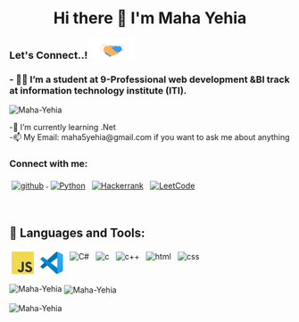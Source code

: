 <h1 align="center">Hi there 👋 I'm Maha Yehia</h1>

<b style="font-size:large" > Let's Connect..!</b>
<img src="https://github.com/0xAbdulKhalid/0xAbdulKhalid/raw/main/assets/mdImages/handshake.gif" width ="80">

<h3 align="left">- 👩‍🎓 I’m a student at 9-Professional web development &BI track at information technology institute (ITI).</h3>
<p align="left"> <img src="https://visitor-badge.laobi.icu/badge?page_id=Maha-Yehia.Maha-Yehia=Profile%20views&color=0e75b6&style=flat" alt="Maha-Yehia" /> </p>
-🌱 I’m currently learning .Net  
<br/>
-📫 My Email: maha5yehia@gmail.com if you want to ask me about anything
<h3 align="left">Connect with me:</h3>

<p align="left">
 <a href="https://github.com/Maha-Yehia" target="_blank" rel="noopener noreferrer"> <img src="https://camo.githubusercontent.com/d20181791a7d3716b202e8c3549c20cd5d435bb6bbb2556fbcf99f7841f48d5e/68747470733a2f2f63646e2d69636f6e732d706e672e666c617469636f6e2e636f6d2f3531322f353936382f353936383836362e706e67" alt="github" height="40" style="vertical-align:top; margin:4px"> </a>
 <a href="https://www.linkedin.com/in/maha-yehia-4358991b5/" target="_blank" rel="noopener noreferrer"> <img src="https://camo.githubusercontent.com/8c244a7a7b8a6e767d241c9a6c5e1b5e13ea693770c52bbc3fe564ba4044a4c9/68747470733a2f2f63646e2d69636f6e732d706e672e666c617469636f6e2e636f6d2f3531322f3137342f3137343835372e706e67" alt="Python" height="40" style="vertical-align:top; margin:4px"></a>
 <a href="https://www.hackerrank.com/maha5yehia"> <img src="https://raw.githubusercontent.com/rahuldkjain/github-profile-readme-generator/master/src/images/icons/Social/hackerrank.svg" alt="Hackerrank" height="40" style="vertical-align:top; margin:4px"></a>
  <a href="https://leetcode.com/maha5yehia/"> <img src="https://scontent.fcai19-3.fna.fbcdn.net/v/t39.30808-6/305317853_616467910000160_3824851731065368025_n.png?_nc_cat=100&ccb=1-7&_nc_sid=09cbfe&_nc_aid=0&_nc_ohc=CkOClH2zzAAAX_Ogap8&_nc_ht=scontent.fcai19-3.fna&oh=00_AfA6QqKLLMDhRPFw-iVFqANpwUXTgNpJukCtodL6TW9ePw&oe=6407291B" alt="LeetCode" height="40" style="vertical-align:top; margin:4px"></a>
</p>

<br />

## 🧰 Languages and Tools:
<p align="left">
<img src="https://raw.githubusercontent.com/github/explore/80688e429a7d4ef2fca1e82350fe8e3517d3494d/topics/javascript/javascript.png" alt="Javascript" height="40" style="vertical-align:top; margin:4px"> 
<img src="https://raw.githubusercontent.com/github/explore/80688e429a7d4ef2fca1e82350fe8e3517d3494d/topics/visual-studio-code/visual-studio-code.png" alt="VS Code" height="40" style="vertical-align:top; margin:4px">
<img src="https://www.integrationdevelopers.com/media/2021/05/csharp-color.jpg" alt="C#" height="40" style="vertical-align:top; margin:4px">
<img src="https://www.raddevelopers.com/wp-content/uploads/2016/01/c-lang.png" alt="c" height="40" style="vertical-align:top; margin:4px">
<img src="https://webforpc.com/wp-content/uploads/2018/03/c-plus-plus-program-logo-image-200x225.png" alt="c++" height="40" style="vertical-align:top; margin:4px">
 <img src="https://th.bing.com/th/id/R.45a33fc558faf7b5343b144f2efa9468?rik=FBiUhbkRkQ2eNQ&riu=http%3a%2f%2fjsxcode.com%2fcode%2fimg%2flogo_html.png&ehk=fH8GgrRgo2wM5KaxXwlJGgc%2bWjIWakayJWREjXbzVLg%3d&risl=&pid=ImgRaw&r=0" alt="html" height="40" style="vertical-align:top; margin:4px">
 <img src="https://avatars1.githubusercontent.com/u/26101386?s=400&v=4 " alt="css" height="40" style="vertical-align:top; margin:4px">
</p>

<p><img align="left" src="https://github-readme-stats.vercel.app/api/top-langs?username=Maha-Yehia&show_icons=true&locale=en&layout=compact" alt="Maha-Yehia" /></p>

<p>&nbsp;<img align="center" src="https://github-readme-stats.vercel.app/api?username=Maha-Yehia&show_icons=true&locale=en" alt="Maha-Yehia" /></p>

<p><img align="center" src="https://github-readme-streak-stats.herokuapp.com/?user=Maha-Yehia&" alt="Maha-Yehia" /></p>


<!---
Maha-Yehia/Maha-Yehia is a ✨ special ✨ repository because its `README.md` (this file) appears on your GitHub profile.
You can click the Preview link to take a look at your changes.
--->
